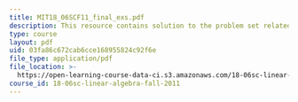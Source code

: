 ```yaml
---
title: MIT18_06SCF11_final_exs.pdf
description: This resource contains solution to the problem set related to final exam.
type: course
layout: pdf
uid: 03fa86c672cab6cce168955824c92f6e
file_type: application/pdf
file_location: >-
  https://open-learning-course-data-ci.s3.amazonaws.com/18-06sc-linear-algebra-fall-2011/03fa86c672cab6cce168955824c92f6e_MIT18_06SCF11_final_exs.pdf
course_id: 18-06sc-linear-algebra-fall-2011
---
```


